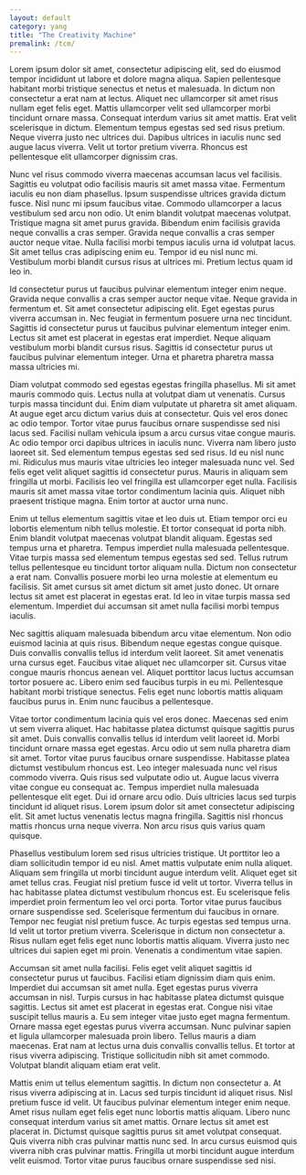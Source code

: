 ```yaml
---
layout: default
category: yang
title: "The Creativity Machine"
premalink: /tcm/
---
```


Lorem ipsum dolor sit amet, consectetur adipiscing elit, sed do eiusmod tempor incididunt ut labore et dolore magna aliqua. Sapien pellentesque habitant morbi tristique senectus et netus et malesuada. In dictum non consectetur a erat nam at lectus. Aliquet nec ullamcorper sit amet risus nullam eget felis eget. Mattis ullamcorper velit sed ullamcorper morbi tincidunt ornare massa. Consequat interdum varius sit amet mattis. Erat velit scelerisque in dictum. Elementum tempus egestas sed sed risus pretium. Neque viverra justo nec ultrices dui. Dapibus ultrices in iaculis nunc sed augue lacus viverra. Velit ut tortor pretium viverra. Rhoncus est pellentesque elit ullamcorper dignissim cras.

Nunc vel risus commodo viverra maecenas accumsan lacus vel facilisis. Sagittis eu volutpat odio facilisis mauris sit amet massa vitae. Fermentum iaculis eu non diam phasellus. Ipsum suspendisse ultrices gravida dictum fusce. Nisl nunc mi ipsum faucibus vitae. Commodo ullamcorper a lacus vestibulum sed arcu non odio. Ut enim blandit volutpat maecenas volutpat. Tristique magna sit amet purus gravida. Bibendum enim facilisis gravida neque convallis a cras semper. Gravida neque convallis a cras semper auctor neque vitae. Nulla facilisi morbi tempus iaculis urna id volutpat lacus. Sit amet tellus cras adipiscing enim eu. Tempor id eu nisl nunc mi. Vestibulum morbi blandit cursus risus at ultrices mi. Pretium lectus quam id leo in.

Id consectetur purus ut faucibus pulvinar elementum integer enim neque. Gravida neque convallis a cras semper auctor neque vitae. Neque gravida in fermentum et. Sit amet consectetur adipiscing elit. Eget egestas purus viverra accumsan in. Nec feugiat in fermentum posuere urna nec tincidunt. Sagittis id consectetur purus ut faucibus pulvinar elementum integer enim. Lectus sit amet est placerat in egestas erat imperdiet. Neque aliquam vestibulum morbi blandit cursus risus. Sagittis id consectetur purus ut faucibus pulvinar elementum integer. Urna et pharetra pharetra massa massa ultricies mi.

Diam volutpat commodo sed egestas egestas fringilla phasellus. Mi sit amet mauris commodo quis. Lectus nulla at volutpat diam ut venenatis. Cursus turpis massa tincidunt dui. Enim diam vulputate ut pharetra sit amet aliquam. At augue eget arcu dictum varius duis at consectetur. Quis vel eros donec ac odio tempor. Tortor vitae purus faucibus ornare suspendisse sed nisi lacus sed. Facilisi nullam vehicula ipsum a arcu cursus vitae congue mauris. Ac odio tempor orci dapibus ultrices in iaculis nunc. Viverra nam libero justo laoreet sit. Sed elementum tempus egestas sed sed risus. Id eu nisl nunc mi. Ridiculus mus mauris vitae ultricies leo integer malesuada nunc vel. Sed felis eget velit aliquet sagittis id consectetur purus. Mauris in aliquam sem fringilla ut morbi. Facilisis leo vel fringilla est ullamcorper eget nulla. Facilisis mauris sit amet massa vitae tortor condimentum lacinia quis. Aliquet nibh praesent tristique magna. Enim tortor at auctor urna nunc.

Enim ut tellus elementum sagittis vitae et leo duis ut. Etiam tempor orci eu lobortis elementum nibh tellus molestie. Et tortor consequat id porta nibh. Enim blandit volutpat maecenas volutpat blandit aliquam. Egestas sed tempus urna et pharetra. Tempus imperdiet nulla malesuada pellentesque. Vitae turpis massa sed elementum tempus egestas sed sed. Tellus rutrum tellus pellentesque eu tincidunt tortor aliquam nulla. Dictum non consectetur a erat nam. Convallis posuere morbi leo urna molestie at elementum eu facilisis. Sit amet cursus sit amet dictum sit amet justo donec. Ut ornare lectus sit amet est placerat in egestas erat. Id leo in vitae turpis massa sed elementum. Imperdiet dui accumsan sit amet nulla facilisi morbi tempus iaculis.

Nec sagittis aliquam malesuada bibendum arcu vitae elementum. Non odio euismod lacinia at quis risus. Bibendum neque egestas congue quisque. Duis convallis convallis tellus id interdum velit laoreet. Sit amet venenatis urna cursus eget. Faucibus vitae aliquet nec ullamcorper sit. Cursus vitae congue mauris rhoncus aenean vel. Aliquet porttitor lacus luctus accumsan tortor posuere ac. Libero enim sed faucibus turpis in eu mi. Pellentesque habitant morbi tristique senectus. Felis eget nunc lobortis mattis aliquam faucibus purus in. Enim nunc faucibus a pellentesque.

Vitae tortor condimentum lacinia quis vel eros donec. Maecenas sed enim ut sem viverra aliquet. Hac habitasse platea dictumst quisque sagittis purus sit amet. Duis convallis convallis tellus id interdum velit laoreet id. Morbi tincidunt ornare massa eget egestas. Arcu odio ut sem nulla pharetra diam sit amet. Tortor vitae purus faucibus ornare suspendisse. Habitasse platea dictumst vestibulum rhoncus est. Leo integer malesuada nunc vel risus commodo viverra. Quis risus sed vulputate odio ut. Augue lacus viverra vitae congue eu consequat ac. Tempus imperdiet nulla malesuada pellentesque elit eget. Dui id ornare arcu odio. Duis ultricies lacus sed turpis tincidunt id aliquet risus. Lorem ipsum dolor sit amet consectetur adipiscing elit. Sit amet luctus venenatis lectus magna fringilla. Sagittis nisl rhoncus mattis rhoncus urna neque viverra. Non arcu risus quis varius quam quisque.

Phasellus vestibulum lorem sed risus ultricies tristique. Ut porttitor leo a diam sollicitudin tempor id eu nisl. Amet mattis vulputate enim nulla aliquet. Aliquam sem fringilla ut morbi tincidunt augue interdum velit. Aliquet eget sit amet tellus cras. Feugiat nisl pretium fusce id velit ut tortor. Viverra tellus in hac habitasse platea dictumst vestibulum rhoncus est. Eu scelerisque felis imperdiet proin fermentum leo vel orci porta. Tortor vitae purus faucibus ornare suspendisse sed. Scelerisque fermentum dui faucibus in ornare. Tempor nec feugiat nisl pretium fusce. Ac turpis egestas sed tempus urna. Id velit ut tortor pretium viverra. Scelerisque in dictum non consectetur a. Risus nullam eget felis eget nunc lobortis mattis aliquam. Viverra justo nec ultrices dui sapien eget mi proin. Venenatis a condimentum vitae sapien.

Accumsan sit amet nulla facilisi. Felis eget velit aliquet sagittis id consectetur purus ut faucibus. Facilisi etiam dignissim diam quis enim. Imperdiet dui accumsan sit amet nulla. Eget egestas purus viverra accumsan in nisl. Turpis cursus in hac habitasse platea dictumst quisque sagittis. Lectus sit amet est placerat in egestas erat. Congue nisi vitae suscipit tellus mauris a. Eu sem integer vitae justo eget magna fermentum. Ornare massa eget egestas purus viverra accumsan. Nunc pulvinar sapien et ligula ullamcorper malesuada proin libero. Tellus mauris a diam maecenas. Erat nam at lectus urna duis convallis convallis tellus. Et tortor at risus viverra adipiscing. Tristique sollicitudin nibh sit amet commodo. Volutpat blandit aliquam etiam erat velit.

Mattis enim ut tellus elementum sagittis. In dictum non consectetur a. At risus viverra adipiscing at in. Lacus sed turpis tincidunt id aliquet risus. Nisl pretium fusce id velit. Ut faucibus pulvinar elementum integer enim neque. Amet risus nullam eget felis eget nunc lobortis mattis aliquam. Libero nunc consequat interdum varius sit amet mattis. Ornare lectus sit amet est placerat in. Dictumst quisque sagittis purus sit amet volutpat consequat. Quis viverra nibh cras pulvinar mattis nunc sed. In arcu cursus euismod quis viverra nibh cras pulvinar mattis. Fringilla ut morbi tincidunt augue interdum velit euismod. Tortor vitae purus faucibus ornare suspendisse sed nisi.
